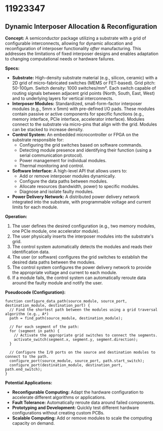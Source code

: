 # 11923347

## Dynamic Interposer Allocation & Reconfiguration

**Concept:** A semiconductor package utilizing a substrate with a grid of configurable interconnects, allowing for dynamic allocation and reconfiguration of interposer functionality *after* manufacturing. This addresses the limitations of fixed interposer designs and enables adaptation to changing computational needs or hardware failures.

**Specs:**

*   **Substrate:** High-density substrate material (e.g., silicon, ceramic) with a 2D grid of micro-fabricated switches (MEMS or FET-based). Grid pitch: 50-100µm.  Switch density: 1000 switches/mm².  Each switch capable of routing signals between adjacent grid points (North, South, East, West) and to underlying layers for vertical interconnects.
*   **Interposer Modules:** Standardized, small-form-factor interposer modules (e.g., 5mm x 5mm) with pre-defined I/O pads. These modules contain passive or active components for specific functions (e.g., memory interface, PCIe interface, accelerator interface). Modules connect to the substrate via micro-pins that align with the grid. Modules can be stacked to increase density.
*   **Control System:** An embedded microcontroller or FPGA on the substrate responsible for:
    *   Configuring the grid switches based on software commands.
    *   Detecting module presence and identifying their function (using a serial communication protocol).
    *   Power management for individual modules.
    *   Thermal monitoring and control.
*   **Software Interface:** A high-level API that allows users to:
    *   Add or remove interposer modules dynamically.
    *   Configure the data paths between modules.
    *   Allocate resources (bandwidth, power) to specific modules.
    *   Diagnose and isolate faulty modules.
*   **Power Delivery Network:** A distributed power delivery network integrated into the substrate, with programmable voltage and current limits for each module.

**Operation:**

1.  The user defines the desired configuration (e.g., two memory modules, one PCIe module, one accelerator module).
2.  The user physically inserts the interposer modules into the substrate's grid.
3.  The control system automatically detects the modules and reads their identification data.
4.  The user (or software) configures the grid switches to establish the desired data paths between the modules.
5.  The control system configures the power delivery network to provide the appropriate voltage and current to each module.
6.  If a module fails, the control system can automatically reroute data around the faulty module and notify the user.

**Pseudocode (Configuration):**

```
function configure_data_path(source_module, source_port, destination_module, destination_port) {
  // Find the shortest path between the modules using a grid traversal algorithm (e.g., A*)
  path = find_path(source_module, destination_module);

  // For each segment of the path:
  for (segment in path) {
    // Activate the appropriate grid switches to connect the segments.
    activate_switch(segment.x, segment.y, segment.direction);
  }

  // Configure the I/O ports on the source and destination modules to connect to the path.
  configure_port(source_module, source_port, path.start_switch);
  configure_port(destination_module, destination_port, path.end_switch);
}
```

**Potential Applications:**

*   **Reconfigurable Computing:** Adapt the hardware configuration to accelerate different algorithms or applications.
*   **Fault Tolerance:** Automatically reroute data around failed components.
*   **Prototyping and Development:** Quickly test different hardware configurations without creating custom PCBs.
*   **Scalable Computing:** Add or remove modules to scale the computing capacity on demand.